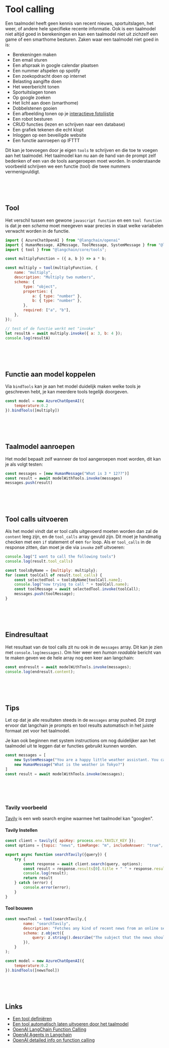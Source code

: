 # Tool calling

Een taalmodel heeft geen kennis van recent nieuws, sportuitslagen, het weer, of andere hele specifieke recente informatie. Ook is een taalmodel niet altijd goed in berekeningen en kan een taalmodel niet uit zichzelf een game of een smarthome besturen. Zaken waar een taalmodel niet goed in is:

- Berekeningen maken
- Een email sturen
- Een afspraak in google calendar plaatsen
- Een nummer afspelen op spotify
- Een zoekopdracht doen op internet
- Belasting aangifte doen
- Het weerbericht tonen
- Sportuitslagen tonen
- Op google zoeken
- Het licht aan doen (smarthome)
- Dobbelstenen gooien
- Een afbeelding tonen op je [interactieve fotolijstje](https://www.youtube.com/watch?v=L5PvQj1vfC4)
- Een robot besturen
- CRUD functies (lezen en schrijven naar een database)
- Een grafiek tekenen die echt klopt
- Inloggen op een beveiligde website
- Een functie aanroepen op IFTTT

Dit kan je toevoegen door je eigen `tools` te schrijven en die toe te voegen aan het taalmodel. Het taalmodel kan nu aan de hand van de prompt zelf bedenken of een van de tools aangeroepen moet worden. In onderstaande voorbeeld schrijven we een functie (tool) die twee nummers vermenigvuldigt. 

<br><br><br>

## Tool 

Het verschil tussen een gewone `javascript function` en een `tool function` is dat je een *schema* moet meegeven waar precies in staat welke variabelen verwacht worden in de functie. 

```js
import { AzureChatOpenAI } from "@langchain/openai"
import { HumanMessage, AIMessage, ToolMessage, SystemMessage } from "@langchain/core/messages";
import { tool } from "@langchain/core/tools";

const multiplyFunction = ({ a, b }) => a * b;

const multiply = tool(multiplyFunction, {
    name: "multiply",
    description: "Multiply two numbers",
    schema: {
        type: "object",
        properties: {
            a: { type: "number" },
            b: { type: "number" },
        },
        required: ["a", "b"],
    },
});

// test of de functie werkt met "invoke"
let resultA = await multiply.invoke({ a: 3, b: 4 });
console.log(resultA)
```
<br>
<br>
<br>

## Functie aan model koppelen

Via `bindTools` kan je aan het model duidelijk maken welke tools je geschreven hebt, je kan meerdere tools tegelijk doorgeven.

```js
const model = new AzureChatOpenAI({
    temperature:0.2
}).bindTools([multiply])
```
<br>
<br>
<br>

## Taalmodel aanroepen

Het model bepaalt zelf wanneer de tool aangeroepen moet worden, dit kan je als volgt testen:

```js
const messages = [new HumanMessage("What is 3 * 12??")]
const result = await modelWithTools.invoke(messages)
messages.push(result)
```
<br><br><br>

## Tool calls uitvoeren

Als het model vindt dat er tool calls uitgevoerd moeten worden dan zal de `content` leeg zijn, en de `tool_calls` array gevuld zijn. Dit moet je handmatig checken met een `if` statement of een `for` loop. Als er `tool_calls` in de response zitten, dan moet je die via `invoke` zelf uitvoeren:

```js
console.log("I want to call the following tools")
console.log(result.tool_calls)

const toolsByName = {multiply: multiply};
for (const toolCall of result.tool_calls) {
    const selectedTool = toolsByName[toolCall.name];
    console.log("now trying to call " + toolCall.name);
    const toolMessage = await selectedTool.invoke(toolCall);
    messages.push(toolMessage);
}
```

<br><br><br>


## Eindresultaat

Het resultaat van de tool calls zit nu ook in de `messages` array. Dit kan je zien met `console.log(messages)`. Om hier weer een *human readable* bericht van te maken geven we de hele array nog een keer aan langchain:

```js
const endresult = await modelWithTools.invoke(messages);
console.log(endresult.content);
```


<br><br><br>

## Tips

Let op dat je alle resultaten steeds in de `messages` array pushed. Dit zorgt ervoor dat langchain je prompts en tool results automatisch in het juiste formaat zet voor het taalmodel.

Je kan ook beginnen met system instructions om nog duidelijker aan het taalmodel uit te leggen dat er functies gebruikt kunnen worden.

```js
const messages = [
    new SystemMessage("You are a happy little weather assistant. You can use the fetchWeather tool to get the current weather data for a specific location."),
    new HumanMessage("What is the weather in Tokyo?")
]
const result = await modelWithTools.invoke(messages);
```
<br><br><br>


### Tavily voorbeeld

[Tavily](https://tavily.com) is een web search engine waarmee het taalmodel kan "googlen". 

#### Tavily Instellen

```js
const client = tavily({ apiKey: process.env.TAVILY_KEY });
const options = {topic: "news", timeRange: "m", includeAnswer: "true", maxResults:1, days: 5 }

export async function searchTavily({query}) {   
    try {
        const response = await client.search(query, options);
        const result = response.results[0].title + " " + response.results[0].content
        console.log(result);
        return result
    } catch (error) {
        console.error(error);
    }
}
```
#### Tool bouwen

```js
const newsTool = tool(searchTavily,{
        name: "searchTavily",
        description: "Fetches any kind of recent news from an online search engine. This is recent news that the language model would otherwise not know about.", // helps the llm to understand when to use the tool
        schema: z.object({
            query: z.string().describe("The subject that the news should be about."), // helps the llm to format the input
        }),
    }
);

const model = new AzureChatOpenAI({
    temperature:0.2
}).bindTools([newsTool])
```



<br><br><br>

## Links

- [Een tool definiëren](https://js.langchain.com/docs/concepts/tools/)
- [Een tool automatisch laten uitvoeren door het taalmodel](https://js.langchain.com/docs/concepts/tool_calling/)
- [OpenAI LangChain Function Calling](https://js.langchain.com/docs/integrations/chat/openai)
- [OpenAI Agents in Langchain](https://js.langchain.com/docs/modules/agents/)
- [OpenAI detailed info on function calling](https://platform.openai.com/docs/guides/function-calling?lang=node.js)

